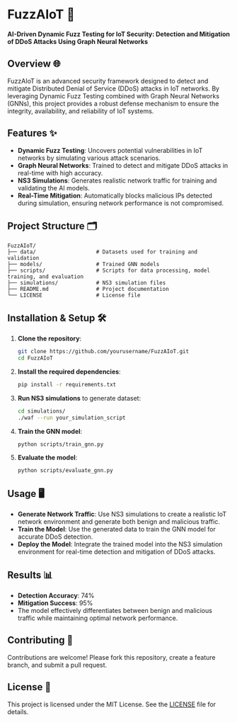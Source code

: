 # FuzzAIoT 🚀
**AI-Driven Dynamic Fuzz Testing for IoT Security: Detection and Mitigation of DDoS Attacks Using Graph Neural Networks**

## Overview 🌐
FuzzAIoT is an advanced security framework designed to detect and mitigate Distributed Denial of Service (DDoS) attacks in IoT networks. By leveraging Dynamic Fuzz Testing combined with Graph Neural Networks (GNNs), this project provides a robust defense mechanism to ensure the integrity, availability, and reliability of IoT systems.

## Features ✨
- **Dynamic Fuzz Testing**: Uncovers potential vulnerabilities in IoT networks by simulating various attack scenarios.
- **Graph Neural Networks**: Trained to detect and mitigate DDoS attacks in real-time with high accuracy.
- **NS3 Simulations**: Generates realistic network traffic for training and validating the AI models.
- **Real-Time Mitigation**: Automatically blocks malicious IPs detected during simulation, ensuring network performance is not compromised.

## Project Structure 🗂️
```plaintext
FuzzAIoT/
├── data/                   # Datasets used for training and validation
├── models/                 # Trained GNN models
├── scripts/                # Scripts for data processing, model training, and evaluation
├── simulations/            # NS3 simulation files
├── README.md               # Project documentation
└── LICENSE                 # License file
```

## Installation & Setup 🛠️
1. **Clone the repository**:
   ```bash
   git clone https://github.com/yourusername/FuzzAIoT.git
   cd FuzzAIoT
   ```

2. **Install the required dependencies**:
   ```bash
   pip install -r requirements.txt
   ```

3. **Run NS3 simulations** to generate dataset:
   ```bash
   cd simulations/
   ./waf --run your_simulation_script
   ```

4. **Train the GNN model**:
   ```bash
   python scripts/train_gnn.py
   ```

5. **Evaluate the model**:
   ```bash
   python scripts/evaluate_gnn.py
   ```

## Usage 🖥️
- **Generate Network Traffic**: Use NS3 simulations to create a realistic IoT network environment and generate both benign and malicious traffic.
- **Train the Model**: Use the generated data to train the GNN model for accurate DDoS detection.
- **Deploy the Model**: Integrate the trained model into the NS3 simulation environment for real-time detection and mitigation of DDoS attacks.

## Results 📊
- **Detection Accuracy**: 74%
- **Mitigation Success**: 95%
- The model effectively differentiates between benign and malicious traffic while maintaining optimal network performance.

## Contributing 🤝
Contributions are welcome! Please fork this repository, create a feature branch, and submit a pull request.

## License 📄
This project is licensed under the MIT License. See the [LICENSE](LICENSE) file for details.


